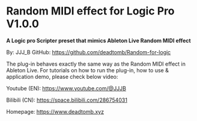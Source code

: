 # Random MIDI effect for Logic Pro V1.0.0

**A Logic pro Scripter preset that mimics Ableton Live Random MIDI effect**

By: JJJ_B  GitHub: https://github.com/deadtomb/Random-for-logic 

The plug-in behaves exactly the same way as the Random MIDI effect in Ableton Live. For tutorials on how to run the plug-in, how to use & application demo, please check below video: 

Youtube (EN): https://www.youtube.com/@JJJB 

Bilibili (CN): https://space.bilibili.com/286754031

Homepage: https://www.deadtomb.xyz